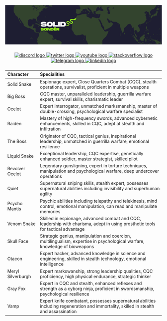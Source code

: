 <div align="center">
  <img src="https://github.com/solidsonder/solidsonder/blob/main/solidsonner.png"  />
</div>

###

<div align="center">
  <a href="https://discord.gg/yJTpK6gF" target="_blank">
    <img src="https://img.shields.io/static/v1?message=Discord&logo=discord&label=&color=7289DA&logoColor=white&labelColor=&style=for-the-badge" height="33" alt="discord logo"  />
  </a>
  <a href="https://twitter.com/solidsonder" target="_blank">
    <img src="https://img.shields.io/static/v1?message=Twitter&logo=twitter&label=&color=1DA1F2&logoColor=white&labelColor=&style=for-the-badge" height="33" alt="twitter logo"  />
  </a>
  <a href="https://www.youtube.com/@solidsonder" target="_blank">
    <img src="https://img.shields.io/static/v1?message=Youtube&logo=youtube&label=&color=FF0000&logoColor=white&labelColor=&style=for-the-badge" height="33" alt="youtube logo"  />
  </a>
  <a href="https://stackoverflow.com/users/23894551/solidsond%c3%abr" target="_blank">
    <img src="https://img.shields.io/static/v1?message=Stackoverflow&logo=stackoverflow&label=&color=FE7A16&logoColor=white&labelColor=&style=for-the-badge" height="33" alt="stackoverflow logo"  />
  </a>
  <a href="https://t.me/solidsonder" target="_blank">
    <img src="https://img.shields.io/static/v1?message=Telegram&logo=telegram&label=&color=2CA5E0&logoColor=white&labelColor=&style=for-the-badge" height="33" alt="telegram logo"  />
  </a>
  <a href="https://www.linkedin.com/in/sefa-schittenhelm-b2a045302/" target="_blank">
    <img src="https://img.shields.io/static/v1?message=LinkedIn&logo=linkedin&label=&color=0077B5&logoColor=white&labelColor=&style=for-the-badge" height="33" alt="linkedin logo"  />
  </a>
</div>


###

| Character    | Specialities                                                     |
|:-------------|:-----------------------------------------------------------------|
| Solid Snake  | Espionage expert, Close Quarters Combat (CQC), stealth operations, survivalist, proficient in multiple weapons |
| Big Boss     | CQC master, unparalleled leadership, guerrilla warfare expert, survival skills, charismatic leader |
| Ocelot       | Expert interrogator, unmatched marksmanship, master of double-crossing, psychological warfare specialist |
| Raiden       | Mastery of high-frequency swords, advanced cybernetic enhancements, skilled in CQC, adept at stealth and infiltration |
| The Boss     | Originator of CQC, tactical genius, inspirational leadership, unmatched in guerrilla warfare, emotional resilience |
| Liquid Snake | Exceptional leadership, CQC expertise, genetically enhanced soldier, master strategist, skilled pilot |
| Revolver Ocelot | Legendary gunsligning, expert in torture techniques, manipulation and psychological warfare, deep undercover operations |
| Quiet        | Supernatural sniping skills, stealth expert, possesses supernatural abilities including invisibility and superhuman agility |
| Psycho Mantis | Psychic abilities including telepathy and telekinesis, mind control, emotional manipulation, can read and manipulate memories |
| Venom Snake  | Skilled in espionage, advanced combat and CQC, leadership with charisma, adept in using prosthetic tools for tactical advantage |
| Skull Face   | Strategic genius, manipulation and coercion, multilingualism, expertise in psychological warfare, knowledge of bioweapons |
| Otacon       | Expert hacker, advanced knowledge in science and engineering, skilled in stealth technology, emotional intelligence |
| Meryl Silverburgh | Expert markswanship, strong leadership qualities, CQC proficiency, high physical endurance, strategic thinker |
| Gray Fox     | Expert in CQC and stealth, enhanced reflexes and strength as a cyborg ninja, proficient in swordsmanship, psychological resilience |
| Vamp         | Expert knife combatant, possesses supernatural abilities including regeneration and immortality, skilled in stealth and assassination |

